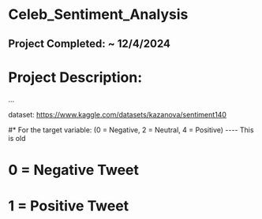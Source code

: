 # Celeb_Sentiment_Analysis
 
## Project Completed: ~ 12/4/2024

# Project Description: 
...

dataset:
https://www.kaggle.com/datasets/kazanova/sentiment140

#* For the target variable: (0 = Negative, 2 = Neutral, 4 = Positive) ---- This is old

# 0 = Negative Tweet
# 1 = Positive Tweet
